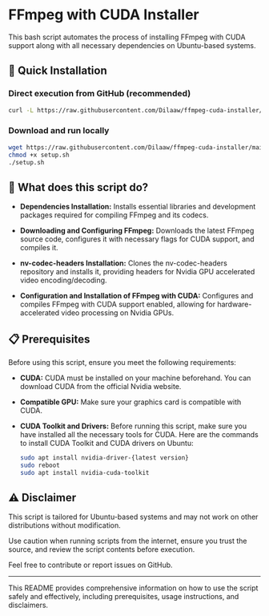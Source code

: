 # FFmpeg with CUDA Installer

This bash script automates the process of installing FFmpeg with CUDA support along with all necessary dependencies on Ubuntu-based systems.

## 🚀 Quick Installation

### Direct execution from GitHub (recommended)
```bash
curl -L https://raw.githubusercontent.com/Dilaaw/ffmpeg-cuda-installer/main/setup.sh | bash
```

### Download and run locally
```bash
wget https://raw.githubusercontent.com/Dilaaw/ffmpeg-cuda-installer/main/setup.sh
chmod +x setup.sh
./setup.sh
```

## 🎯 What does this script do?

- **Dependencies Installation:** Installs essential libraries and development packages required for compiling FFmpeg and its codecs.

- **Downloading and Configuring FFmpeg:** Downloads the latest FFmpeg source code, configures it with necessary flags for CUDA support, and compiles it.

- **nv-codec-headers Installation:** Clones the nv-codec-headers repository and installs it, providing headers for Nvidia GPU accelerated video encoding/decoding.

- **Configuration and Installation of FFmpeg with CUDA:** Configures and compiles FFmpeg with CUDA support enabled, allowing for hardware-accelerated video processing on Nvidia GPUs.

## 📋 Prerequisites

Before using this script, ensure you meet the following requirements:

- **CUDA:** CUDA must be installed on your machine beforehand. You can download CUDA from the official Nvidia website.

- **Compatible GPU:** Make sure your graphics card is compatible with CUDA.

- **CUDA Toolkit and Drivers:** Before running this script, make sure you have installed all the necessary tools for CUDA. Here are the commands to install CUDA Toolkit and CUDA drivers on Ubuntu:

  ```bash
  sudo apt install nvidia-driver-{latest version}
  sudo reboot
  sudo apt install nvidia-cuda-toolkit
  ```
## ⚠️ Disclaimer

This script is tailored for Ubuntu-based systems and may not work on other distributions without modification.

Use caution when running scripts from the internet, ensure you trust the source, and review the script contents before execution.

Feel free to contribute or report issues on GitHub.

---

This README provides comprehensive information on how to use the script safely and effectively, including prerequisites, usage instructions, and disclaimers.
